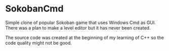 # SokobanCmd
Simple clone of popular Sokoban game that uses Windows Cmd as GUI. There was a plan to make a level editor but it has never been created.

The source code was created at the beginning of my learning of C++ so the code quality might not be good.
